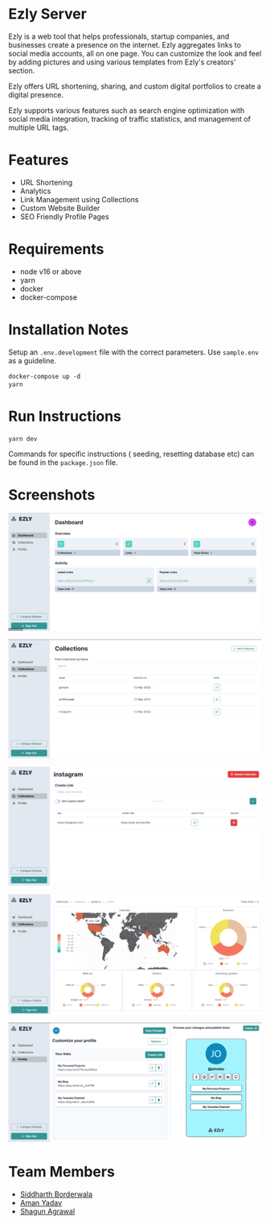 # Ezly Server

Ezly is a web tool that helps professionals, startup companies, and businesses create a presence on the internet. Ezly aggregates links to social media accounts, all on one page. You can customize the look and feel by adding pictures and using various templates from Ezly's creators' section.

Ezly offers URL shortening, sharing, and custom digital portfolios to create
a digital presence.

Ezly supports various features such as search engine optimization with social media integration, tracking of traffic statistics, and management of multiple URL tags.

# Features

- URL Shortening
- Analytics
- Link Management using Collections
- Custom Website Builder
- SEO Friendly Profile Pages

# Requirements

- node v16 or above
- yarn
- docker
- docker-compose

# Installation Notes

Setup an `.env.development` file with the correct parameters. Use `sample.env` as a guideline.

```
docker-compose up -d
yarn
```

# Run Instructions

```
yarn dev
```

Commands for specific instructions ( seeding, resetting database etc) can be found in the `package.json` file.

# Screenshots

![screenshot](screenshots/img1.png)

![screenshot](screenshots/img2.png)

![screenshot](screenshots/img4.png)

![screenshot](screenshots/img3.png)

![screenshot](screenshots/img5.png)

# Team Members

- [Siddharth Borderwala](https://github.com/siddharthborderwala)
- [Aman Yadav](https://github.com/yadav-aman)
- [Shagun Agrawal](https://github.com/standmarsh)
